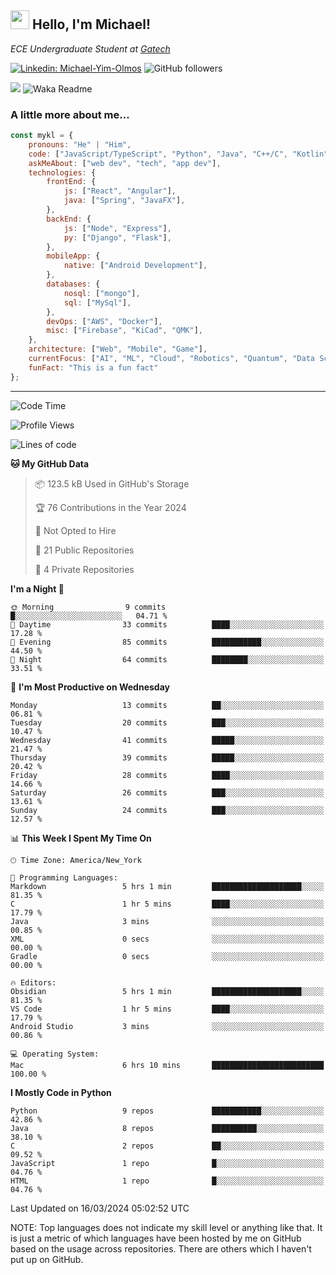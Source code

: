 <h2><img src="https://emojis.slackmojis.com/emojis/images/1531849430/4246/blob-sunglasses.gif?1531849430" width="30"/> Hello, I'm Michael!</h2>
<p><em>ECE Undergraduate Student at <a href="https://www.gatech.edu/">Gatech</em></p>

[![Linkedin: Michael-Yim-Olmos](https://img.shields.io/badge/-mykl-blue?style=flat-square&logo=Linkedin&logoColor=white&link=https://www.linkedin.com/in/michael-yim-olmos/)](https://www.linkedin.com/in/michael-yim-olmos/)
![GitHub followers](https://img.shields.io/github/followers/MyKl-Y?label=Follow&style=social)
<!--[![website](https://img.shields.io/badge/Website-46a2f1.svg?&style=flat-square&logo=Google-Chrome&logoColor=white&link=https://anmolsingh.me/)](https://anmolsingh.me/)-->
![](https://visitor-badge.glitch.me/badge?page_id=anmol098.anmol098)
![Waka Readme](https://github.com/anmol098/anmol098/workflows/Waka%20Readme/badge.svg)

<!--👇 Hit in your console or terminal to connect with me.

```bash
npx anmol
```
**👆 This command line tool can be found at [npx anmol](https://github.com/anmol098/npx_card)**-->

### A little more about me...  

```javascript
const mykl = {
    pronouns: "He" | "Him",
    code: ["JavaScript/TypeScript", "Python", "Java", "C++/C", "Kotlin"],
    askMeAbout: ["web dev", "tech", "app dev"],
    technologies: {
        frontEnd: {
            js: ["React", "Angular"],
            java: ["Spring", "JavaFX"],
        },
        backEnd: {
            js: ["Node", "Express"],
            py: ["Django", "Flask"],
        },
        mobileApp: {
            native: ["Android Development"],
        },
        databases: {
            nosql: ["mongo"],
            sql: ["MySql"],
        },
        devOps: ["AWS", "Docker"],
        misc: ["Firebase", "KiCad", "QMK"],
    },
    architecture: ["Web", "Mobile", "Game"],
    currentFocus: ["AI", "ML", "Cloud", "Robotics", "Quantum", "Data Science"],
    funFact: "This is a fun fact"
};
```

---
<!--START_SECTION:waka-->
![Code Time](http://img.shields.io/badge/Code%20Time-7%20hrs%208%20mins-blue)

![Profile Views](http://img.shields.io/badge/Profile%20Views-0-blue)

![Lines of code](https://img.shields.io/badge/From%20Hello%20World%20I%27ve%20Written-2.0%20million%20lines%20of%20code-blue)

**🐱 My GitHub Data** 

> 📦 123.5 kB Used in GitHub's Storage 
 > 
> 🏆 76 Contributions in the Year 2024
 > 
> 🚫 Not Opted to Hire
 > 
> 📜 21 Public Repositories 
 > 
> 🔑 4 Private Repositories 
 > 
**I'm a Night 🦉** 

```text
🌞 Morning                9 commits           █░░░░░░░░░░░░░░░░░░░░░░░░   04.71 % 
🌆 Daytime                33 commits          ████░░░░░░░░░░░░░░░░░░░░░   17.28 % 
🌃 Evening                85 commits          ███████████░░░░░░░░░░░░░░   44.50 % 
🌙 Night                  64 commits          ████████░░░░░░░░░░░░░░░░░   33.51 % 
```
📅 **I'm Most Productive on Wednesday** 

```text
Monday                   13 commits          ██░░░░░░░░░░░░░░░░░░░░░░░   06.81 % 
Tuesday                  20 commits          ███░░░░░░░░░░░░░░░░░░░░░░   10.47 % 
Wednesday                41 commits          █████░░░░░░░░░░░░░░░░░░░░   21.47 % 
Thursday                 39 commits          █████░░░░░░░░░░░░░░░░░░░░   20.42 % 
Friday                   28 commits          ████░░░░░░░░░░░░░░░░░░░░░   14.66 % 
Saturday                 26 commits          ███░░░░░░░░░░░░░░░░░░░░░░   13.61 % 
Sunday                   24 commits          ███░░░░░░░░░░░░░░░░░░░░░░   12.57 % 
```


📊 **This Week I Spent My Time On** 

```text
🕑︎ Time Zone: America/New_York

💬 Programming Languages: 
Markdown                 5 hrs 1 min         ████████████████████░░░░░   81.35 % 
C                        1 hr 5 mins         ████░░░░░░░░░░░░░░░░░░░░░   17.79 % 
Java                     3 mins              ░░░░░░░░░░░░░░░░░░░░░░░░░   00.85 % 
XML                      0 secs              ░░░░░░░░░░░░░░░░░░░░░░░░░   00.00 % 
Gradle                   0 secs              ░░░░░░░░░░░░░░░░░░░░░░░░░   00.00 % 

🔥 Editors: 
Obsidian                 5 hrs 1 min         ████████████████████░░░░░   81.35 % 
VS Code                  1 hr 5 mins         ████░░░░░░░░░░░░░░░░░░░░░   17.79 % 
Android Studio           3 mins              ░░░░░░░░░░░░░░░░░░░░░░░░░   00.86 % 

💻 Operating System: 
Mac                      6 hrs 10 mins       █████████████████████████   100.00 % 
```

**I Mostly Code in Python** 

```text
Python                   9 repos             ███████████░░░░░░░░░░░░░░   42.86 % 
Java                     8 repos             ██████████░░░░░░░░░░░░░░░   38.10 % 
C                        2 repos             ██░░░░░░░░░░░░░░░░░░░░░░░   09.52 % 
JavaScript               1 repo              █░░░░░░░░░░░░░░░░░░░░░░░░   04.76 % 
HTML                     1 repo              █░░░░░░░░░░░░░░░░░░░░░░░░   04.76 % 
```




 Last Updated on 16/03/2024 05:02:52 UTC
<!--END_SECTION:waka-->

NOTE: Top languages does not indicate my skill level or anything like that. It is just a metric of which languages have been hosted by me on GitHub based on the usage across repositories. There are others which I haven't put up on GitHub.
